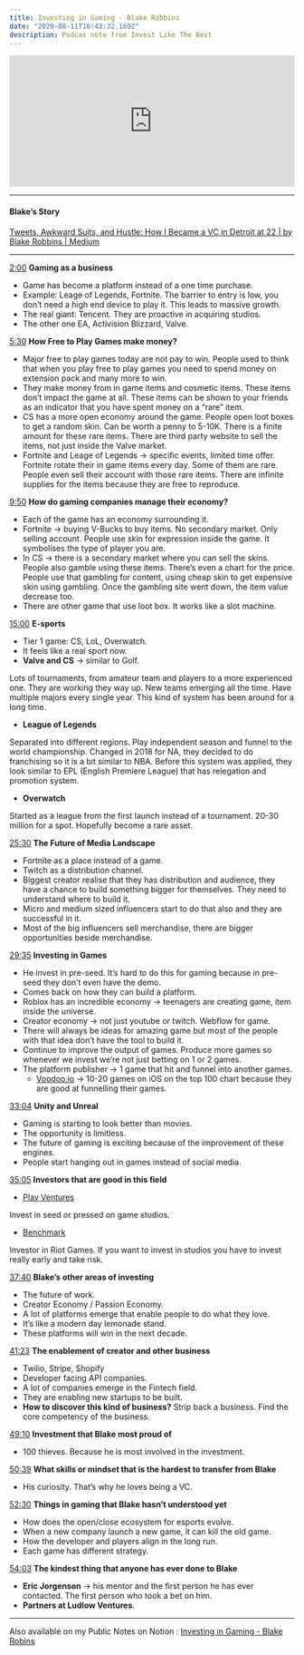 ```yaml
---
title: Investing in Gaming - Blake Robbins
date: "2020-08-11T16:43:32.169Z"
description: Podcas note from Invest Like The Best
---
```


<iframe src="https://open.spotify.com/embed-podcast/episode/60MKDviyMQlVkf6PTFVVi5" width="100%" height="232" frameborder="0" allowtransparency="true" allow="encrypted-media"></iframe>

---
#### Blake’s Story


[Tweets, Awkward Suits, and Hustle: How I Became a VC in Detroit at 22 | by Blake Robbins | Medium](https://medium.com/@blakeir/tweets-awkward-suits-and-hustle-how-i-became-a-vc-in-detroit-at-22-c41ea22884e1)

---

[2:00](https://overcast.fm/+Lzu1yaNWU/2:00) **Gaming as a business**
- Game has become a platform instead of a one time purchase.
- Example: Leage of Legends, Fortnite. The barrier to entry is low, you don’t need a high end device to play it. This leads to massive growth.
- The real giant: Tencent. They are proactive in acquiring studios.
- The other one EA, Activision Blizzard, Valve.

[5:30](https://overcast.fm/+Lzu1yaNWU/5:37) **How Free to Play Games make money?**
- Major free to play games today are not pay to win. People used to think that when you play free to play games you need to spend money on extension pack and many more to win.
- They make money from in game items and cosmetic items. These items don’t impact the game at all. These items can be shown to your friends as an indicator that you have spent money on a “rare” item.
- CS has a more open economy around the game. People open loot boxes to get a random skin. Can be worth a penny to 5-10K. There is a finite amount for these rare items. There are third party website to sell the items, not just inside the Valve market. 
- Fortnite and Leage of Legends -> specific events, limited time offer.
Fortnite rotate their in game items every day. Some of them are rare. People even sell their account with those rare items.
There are infinite supplies for the items because they are free to reproduce.

[9:50](https://overcast.fm/+Lzu1yaNWU/9:50) **How do gaming companies manage their economy?**
- Each of the game has an economy surrounding it.
- Fortnite -> buying V-Bucks to buy items. No secondary market. Only selling account. People use skin for expression inside the game. It symbolises the type of player you are. 
- In CS -> there is a secondary market where you can sell the skins. People also gamble using these items. There’s even a chart for the price. People use that gambling for content, using cheap skin to get expensive skin using gambling. Once the gambling site went down, the item value decrease too.
- There are other game that use loot box. It works like a slot machine. 

[15:00](https://overcast.fm/+Lzu1yaNWU/15:00) **E-sports**
- Tier 1 game: CS, LoL, Overwatch.
- It feels like a real sport now. 
- **Valve and CS** -> similar to Golf.

Lots of tournaments, from amateur team and players to a more experienced one. They are working they way up.
New teams emerging all the time.
Have multiple majors every single year.
This kind of system has been around for a long time.

- **League of Legends**

Separated into different regions.
Play independent season and funnel to the world championship.
Changed in 2018 for NA, they decided to do franchising so it is a bit similar to NBA. Before this system was applied, they look similar to EPL (English Premiere League) that has relegation and promotion system.

- **Overwatch**

Started as a league from the first launch instead of a tournament.
20-30 million for a spot. Hopefully become a rare asset.

[25:30](https://overcast.fm/+Lzu1yaNWU/25:30) **The Future of Media Landscape**
- Fortnite as a place instead of a game.
- Twitch as a distribution channel.
- Biggest creator realise that they has distribution and audience, they have a chance to build something bigger for themselves. They need to understand where to build it.
- Micro and medium sized influencers start to do that also and they are successful in it.
- Most of the big influencers sell merchandise, there are bigger opportunities beside merchandise.

[29:35](https://overcast.fm/+Lzu1yaNWU/29:35) **Investing in Games**
- He invest in pre-seed. It’s hard to do this for gaming because in pre-seed they don’t even have the demo.
- Comes back on how they can build a platform.
- Roblox has an incredible economy -> teenagers are creating game, item inside the universe.
- Creator economy -> not just youtube or twitch. Webflow for game.
- There will always be ideas for amazing game but most of the people with that idea don’t have the tool to build it.
- Continue to improve the output of games. Produce more games so whenever we invest we’re not just betting on 1 or 2 games.
- The platform publisher -> 1 game that hit and funnel into another games.
	- [Voodoo.io](https://www.voodoo.io/) -> 10-20 games on iOS on the top 100 chart because they are good at funnelling their games.

[33:04](https://overcast.fm/+Lzu1yaNWU/33:04) **Unity and Unreal**
- Gaming is starting to look better than movies.
- The opportunity is limitless.
- The future of gaming is exciting because of the improvement of these engines.
- People start hanging out in games instead of social media.

[35:05](https://overcast.fm/+Lzu1yaNWU/35:05) **Investors that are good in this field**
- [Play Ventures](https://playventures.vc/)

Invest in seed or pressed on game studios.

- [Benchmark](http://www.benchmark.com/)

Investor in Riot Games.
If you want to invest in studios you have to invest really early and take risk.

[37:40](https://overcast.fm/+Lzu1yaNWU/37:40) **Blake’s other areas of investing**
- The future of work.
- Creator Economy / Passion Economy.
- A lot of platforms emerge that enable people to do what they love.
- It’s like a modern day lemonade stand.
- These platforms will win in the next decade.

[41:23](https://overcast.fm/+Lzu1yaNWU/41:23) **The enablement of creator and other business**
- Twilio, Stripe, Shopify
- Developer facing API companies.
- A lot of companies emerge in the Fintech field.
- They are enabling new startups to be built.
- **How to discover this kind of business?** Strip back a business. Find the core competency of the business.

[49:10](https://overcast.fm/+Lzu1yaNWU/49:10) **Investment that Blake most proud of**
- 100 thieves. Because he is most involved in the investment. 

[50:39](https://overcast.fm/+Lzu1yaNWU/50:39) **What skills or mindset that is the hardest to transfer from Blake**
- His curiosity. That’s why he loves being a VC.

[52:30](https://overcast.fm/+Lzu1yaNWU/52:30) **Things in gaming that Blake hasn’t understood yet**
- How does the open/close ecosystem for esports evolve.
- When a new company launch a new game, it can kill the old game. 
- How the developer and players align in the long run.
- Each game has different strategy.

[54:03](https://overcast.fm/+Lzu1yaNWU/54:03) **The kindest thing that anyone has ever done to Blake**
- **Eric Jorgenson** -> his mentor and the first person he has ever contacted. The first person who took a bet on him.
- **Partners at Ludlow Ventures**.

---
Also available on my Public Notes on Notion : [Investing in Gaming - Blake Robins](https://www.notion.so/juliananderson/Investing-in-Gaming-Blake-Robbins-e52381ad393548c19cdd2a4493de2a5c)